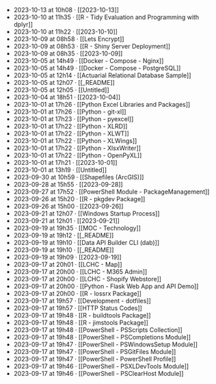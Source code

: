 - 2023-10-13 at 10h08 · [[2023-10-13]]
- 2023-10-10 at 11h35 · [[R - Tidy Evaluation and Programming with dplyr]]
- 2023-10-10 at 11h22 · [[2023-10-10]]
- 2023-10-09 at 08h58 · [[Lets Encrypt]]
- 2023-10-09 at 08h53 · [[R - Shiny Server Deployment]]
- 2023-10-09 at 08h35 · [[2023-10-09]]
- 2023-10-05 at 14h49 · [[Docker - Compose - Nginx]]
- 2023-10-05 at 14h49 · [[Docker - Compose - PostgreSQL]]
- 2023-10-05 at 12h14 · [[Actuarial Relational Database Sample]]
- 2023-10-05 at 12h07 · [[_README]]
- 2023-10-05 at 12h05 · [[Untitled]]
- 2023-10-04 at 18h51 · [[2023-10-04]]
- 2023-10-01 at 17h26 · [[Python Excel Libraries and Packages]]
- 2023-10-01 at 17h26 · [[Python - git-xl]]
- 2023-10-01 at 17h23 · [[Python - pyexcel]]
- 2023-10-01 at 17h22 · [[Python - XLRD]]
- 2023-10-01 at 17h22 · [[Python - XLWT]]
- 2023-10-01 at 17h22 · [[Python - XLWings]]
- 2023-10-01 at 17h22 · [[Python - XlsxWriter]]
- 2023-10-01 at 17h22 · [[Python - OpenPyXL]]
- 2023-10-01 at 17h21 · [[2023-10-01]]
- 2023-10-01 at 13h19 · [[Untitled]]
- 2023-09-30 at 10h59 · [[Shapefiles (ArcGIS)]]
- 2023-09-28 at 15h55 · [[2023-09-28]]
- 2023-09-27 at 17h52 · [[PowerShell Module - PackageManagement]]
- 2023-09-26 at 15h20 · [[R - pkgdev Package]]
- 2023-09-26 at 15h00 · [[2023-09-26]]
- 2023-09-21 at 12h07 · [[Windows Startup Process]]
- 2023-09-21 at 12h01 · [[2023-09-21]]
- 2023-09-19 at 19h35 · [[MOC - Technology]]
- 2023-09-19 at 19h12 · [[_README]]
- 2023-09-19 at 19h10 · [[Data API Builder CLI (dab)]]
- 2023-09-19 at 19h10 · [[_README]]
- 2023-09-19 at 19h09 · [[2023-09-19]]
- 2023-09-17 at 20h01 · [[LCHC - Map]]
- 2023-09-17 at 20h00 · [[LCHC - M365 Admin]]
- 2023-09-17 at 20h00 · [[LCHC - Shopify Webstore]]
- 2023-09-17 at 20h00 · [[Python - Flask Web App and API Demo]]
- 2023-09-17 at 20h00 · [[R - lossrx Package]]
- 2023-09-17 at 19h57 · [[Development - dotfiles]]
- 2023-09-17 at 19h57 · [[HTTP Status Codes]]
- 2023-09-17 at 19h48 · [[R - buildtools Package]]
- 2023-09-17 at 19h48 · [[R - jimstools Package]]
- 2023-09-17 at 19h48 · [[PowerShell - PSScripts Collection]]
- 2023-09-17 at 19h48 · [[PowerShell - PSCompletions Module]]
- 2023-09-17 at 19h47 · [[PowerShell - PSWindowsSetup Module]]
- 2023-09-17 at 19h47 · [[PowerShell - PSGitFiles Module]]
- 2023-09-17 at 19h47 · [[PowerShell - PowerShell Profile]]
- 2023-09-17 at 19h46 · [[PowerShell - PSXLDevTools Module]]
- 2023-09-17 at 19h46 · [[PowerShell - PSClearHost Module]]
